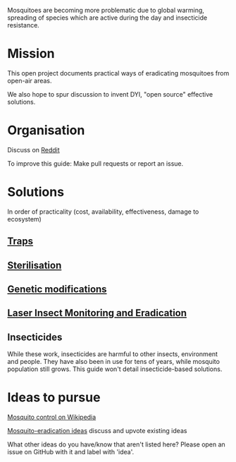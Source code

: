 Mosquitoes are becoming more problematic due to global warming, spreading of species which are active during the day and insecticide resistance.

# Mission

This open project documents practical ways of eradicating mosquitoes from open-air areas. 

We also hope to spur discussion to invent DYI, "open source" effective solutions.


# Organisation

Discuss on [Reddit](https://www.reddit.com/r/Mosquitoes/)

To improve this guide: Make pull requests or report an issue.


# Solutions

In order of practicality (cost, availability, effectiveness, damage to ecosystem)

## [Traps](https://github.com/mariusa/mosquito-eradication/wiki/Traps)


## [Sterilisation](https://github.com/mariusa/mosquito-eradication/wiki/Sterilisation)



## [Genetic modifications](https://github.com/mariusa/mosquito-eradication/wiki/Genetic-modifications)



## [Laser Insect Monitoring and Eradication](https://github.com/mariusa/mosquito-eradication/wiki/Laser-Insect-Monitoring-and-Eradication)


## Insecticides

While these work, insecticides are harmful to other insects, environment and people. They have also been in use for tens of years, while mosquito population still grows.
This guide won't detail insecticide-based solutions.




# Ideas to pursue

[Mosquito control on Wikipedia](https://en.wikipedia.org/wiki/Mosquito_control)

[Mosquito-eradication ideas](https://github.com/mariusa/mosquito-eradication/issues) discuss and upvote existing ideas

What other ideas do you have/know that aren't listed here? Please open an issue on GitHub with it and label with 'idea'.







